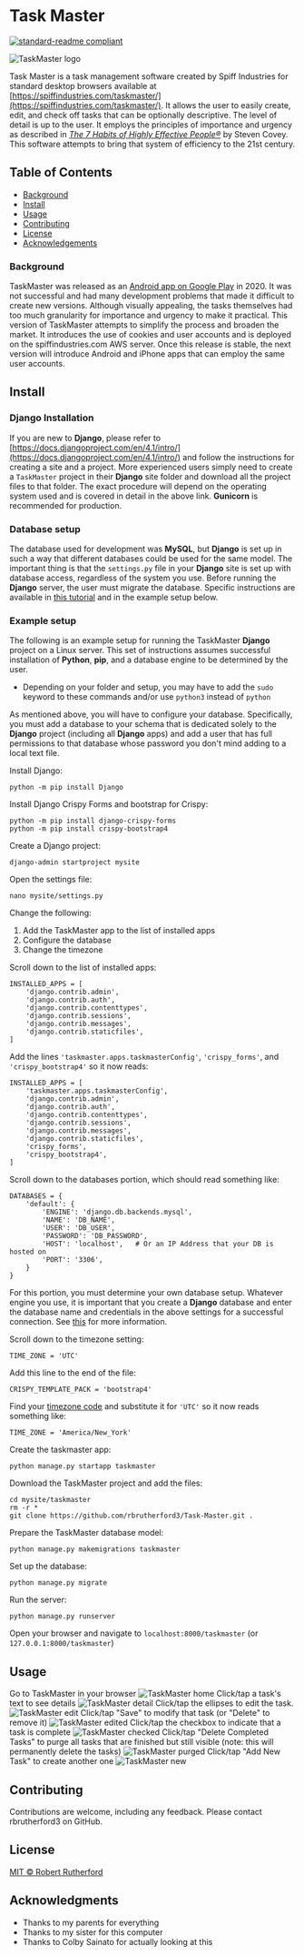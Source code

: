 # Task Master

[![standard-readme compliant](https://img.shields.io/badge/readme%20style-standard-brightgreen.svg?style=flat-square)](https://github.com/RichardLitt/standard-readme)

![TaskMaster logo](TaskMaster0.png "TaskMaster logo")

Task Master is a task management software created by Spiff Industries for standard desktop browsers available at [https://spiffindustries.com/taskmaster/](https://spiffindustries.com/taskmaster/).  It allows the user to easily create, edit, and check off tasks that can be optionally descriptive.  The level of detail is up to the user.  It employs the principles of importance and urgency as described in [*The 7 Habits of Highly Effective People&#174;*](https://www.franklincovey.com/the-7-habits/) by Steven Covey.  This software attempts to bring that system of efficiency to the 21st century.

## Table of Contents

- [Background](#background)
- [Install](#install)
- [Usage](#usage)
- [Contributing](#contributing)
- [License](#license)
- [Acknowledgements](#acknowledgments)

### Background

TaskMaster was released as an [Android app on Google Play](https://play.google.com/store/apps/details?id=com.rsquared.taskmaster&hl=en&gl=US) in 2020.  It was not successful and had many development problems that made it difficult to create new versions.  Although visually appealing, the tasks themselves had too much granularity for importance and urgency to make it practical.  This version of TaskMaster attempts to simplify the process and broaden the market.  It introduces the use of cookies and user accounts and is deployed on the spiffindustries.com AWS server.  Once this release is stable, the next version will introduce Android and iPhone apps that can employ the same user accounts.

## Install

### Django Installation

If you are new to **Django**, please refer to [https://docs.djangoproject.com/en/4.1/intro/](https://docs.djangoproject.com/en/4.1/intro/) and follow the instructions for creating a site and a project.  More experienced users simply need to create a ``TaskMaster`` project in their **Django** site folder and download all the project files to that folder.  The exact procedure will depend on the operating system used and is covered in detail in the above link.  **Gunicorn** is recommended for production.

### Database setup

The database used for development was **MySQL**, but **Django** is set up in such a way that different databases could be used for the same model.  The important thing is that the ``settings.py`` file in your **Django** site is set up with database access, regardless of the system you use.  Before running the **Django** server, the user must migrate the database.  Specific instructions are available in [this tutorial](https://docs.djangoproject.com/en/4.1/intro/tutorial02/) and in the example setup below.

### Example setup

The following is an example setup for running the TaskMaster **Django** project on a Linux server.  This set of instructions assumes successful installation of **Python**, **pip**, and a database engine to be determined by the user.
* Depending on your folder and setup, you may have to add the `sudo` keyword to these commands and/or use `python3` instead of `python`

As mentioned above, you will have to configure your database.  Specifically, you must add a database to your schema that is dedicated solely to the **Django** project (including all **Django** apps) and add a user that has full permissions to that database whose password you don't mind adding to a local text file.

Install Django:
```
python -m pip install Django
```
Install Django Crispy Forms and bootstrap for Crispy:
```
python -m pip install django-crispy-forms
python -m pip install crispy-bootstrap4
```
Create a Django project:
```
django-admin startproject mysite
```
Open the settings file:
```
nano mysite/settings.py
```
Change the following:
1. Add the TaskMaster app to the list of installed apps
1. Configure the database
1. Change the timezone

Scroll down to the list of installed apps:
```
INSTALLED_APPS = [
    'django.contrib.admin',
    'django.contrib.auth',
    'django.contrib.contenttypes',
    'django.contrib.sessions',
    'django.contrib.messages',
    'django.contrib.staticfiles',
]
```
Add the lines ``'taskmaster.apps.taskmasterConfig'``,  ``'crispy_forms'``, and ``'crispy_bootstrap4'`` so it now reads:
```
INSTALLED_APPS = [
    'taskmaster.apps.taskmasterConfig',
    'django.contrib.admin',
    'django.contrib.auth',
    'django.contrib.contenttypes',
    'django.contrib.sessions',
    'django.contrib.messages',
    'django.contrib.staticfiles',
    'crispy_forms',
    'crispy_bootstrap4',
]
```
Scroll down to the databases portion, which should read something like:
```
DATABASES = {
    'default': {
        'ENGINE': 'django.db.backends.mysql', 
        'NAME': 'DB_NAME',
        'USER': 'DB_USER',
        'PASSWORD': 'DB_PASSWORD',
        'HOST': 'localhost',   # Or an IP Address that your DB is hosted on
        'PORT': '3306',
    }
}
```
For this portion, you must determine your own database setup.  Whatever engine you use, it is important that you create a **Django** database and enter the database name and credentials in the above settings for a successful connection.  See [this](https://docs.djangoproject.com/en/4.1/topics/install/#database-installation) for more information.

Scroll down to the timezone setting:
```
TIME_ZONE = 'UTC'
```

Add this line to the end of the file:
```
CRISPY_TEMPLATE_PACK = 'bootstrap4'
```

Find your [timezone code](https://en.wikipedia.org/wiki/List_of_tz_database_time_zones) and substitute it for ``'UTC'`` so it now reads something like:
```
TIME_ZONE = 'America/New_York'
```
Create the taskmaster app:
```
python manage.py startapp taskmaster
```
Download the TaskMaster project and add the files:
```
cd mysite/taskmaster
rm -r *
git clone https://github.com/rbrutherford3/Task-Master.git .
```
Prepare the TaskMaster database model:
```
python manage.py makemigrations taskmaster
```
Set up the database:
```
python manage.py migrate
```
Run the server:
```
python manage.py runserver
```
Open your browser and navigate to ``localhost:8000/taskmaster`` (or ``127.0.0.1:8000/taskmaster``)

## Usage

Go to TaskMaster in your browser
![TaskMaster home](TaskMaster1.png "TaskMaster home")
Click/tap a task's text to see details
![TaskMaster detail](TaskMaster2.png "TaskMaster detail")
Click/tap the ellipses to edit the task.
![TaskMaster edit](TaskMaster3.png "TaskMaster edit")
Click/tap "Save" to modify that task (or "Delete" to remove it)
![TaskMaster edited](TaskMaster4.png "TaskMaster edited")
Click/tap the checkbox to indicate that a task is complete
![TaskMaster checked](TaskMaster5.png "TaskMaster checked")
Click/tap "Delete Completed Tasks" to purge all tasks that are finished but still visible (note: this will permanently delete the tasks)
![TaskMaster purged](TaskMaster6.png "TaskMaster purged")
Click/tap "Add New Task" to create another one
![TaskMaster new](TaskMaster7.png "TaskMaster new")

## Contributing

Contributions are welcome, including any feedback.  Please contact rbrutherford3 on GitHub.

## License

[MIT © Robert Rutherford](../LICENSE)

## Acknowledgments

* Thanks to my parents for everything
* Thanks to my sister for this computer
* Thanks to Colby Sainato for actually looking at this
